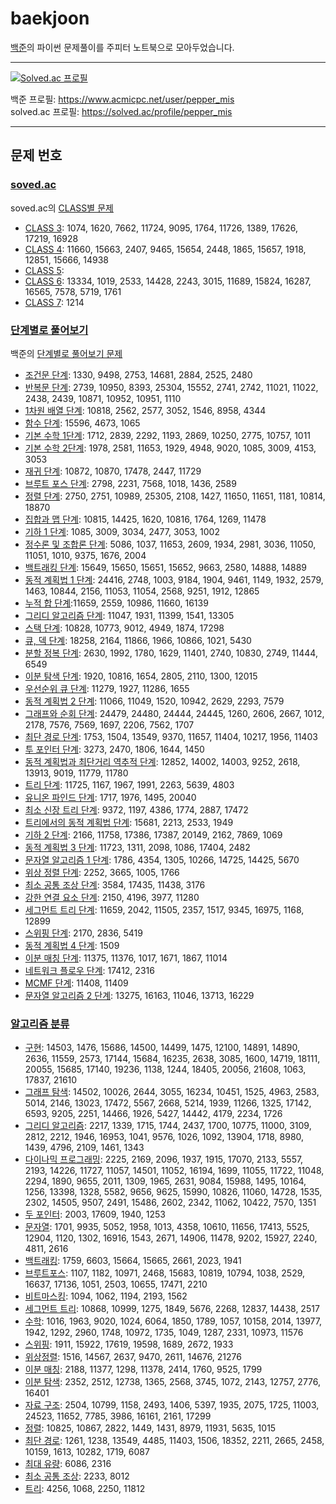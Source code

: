 # baekjoon
[백준](https://www.acmicpc.net/)의 파이썬 문제풀이를 주피터 노트북으로 모아두었습니다. <br>

---
[![Solved.ac
프로필](http://mazassumnida.wtf/api/v2/generate_badge?boj=pepper_mis)](https://solved.ac/pepper_mis)

백준 프로필: https://www.acmicpc.net/user/pepper_mis <br>
solved.ac 프로필: https://solved.ac/profile/pepper_mis

---
## 문제 번호
### [soved.ac](https://github.com/black-pepper/baekjoon/tree/master/solved.ac)
soved.ac의 [CLASS별 문제](https://solved.ac/class)<br>
- [CLASS 3](https://github.com/black-pepper/baekjoon/blob/master/solved.ac/CLASS%203.ipynb): 1074, 1620, 7662, 11724, 9095, 1764, 11726, 1389, 17626, 17219, 16928  <br>
- [CLASS 4](https://github.com/black-pepper/baekjoon/blob/master/solved.ac/CLASS%204.ipynb): 11660, 15663, 2407, 9465, 15654, 2448, 1865, 15657, 1918, 12851, 15666, 14938 <br>
- [CLASS 5](https://github.com/black-pepper/baekjoon/blob/master/solved.ac/CLASS%205.ipynb):  <br>
- [CLASS 6](https://github.com/black-pepper/baekjoon/blob/master/solved.ac/CLASS%206.ipynb): 13334, 1019, 2533, 14428, 2243, 3015, 11689, 15824, 16287, 16565, 7578, 5719, 1761 <br>
- [CLASS 7](https://github.com/black-pepper/baekjoon/blob/master/solved.ac/CLASS%207.ipynb): 1214 <br>

### [단계별로 풀어보기](https://github.com/black-pepper/baekjoon/tree/master/%EB%8B%A8%EA%B3%84%EB%B3%84%EB%A1%9C%20%ED%92%80%EC%96%B4%EB%B3%B4%EA%B8%B0)
백준의 [단계별로 풀어보기 문제](https://www.acmicpc.net/step)
- [조건문 단계](https://github.com/black-pepper/baekjoon/blob/master/%EB%8B%A8%EA%B3%84%EB%B3%84%EB%A1%9C%20%ED%92%80%EC%96%B4%EB%B3%B4%EA%B8%B0/%EC%A1%B0%EA%B1%B4%EB%AC%B8%20%EB%8B%A8%EA%B3%84.ipynb): 1330, 9498, 2753, 14681, 2884, 2525, 2480 <br>
- [반복문 단계](https://github.com/black-pepper/baekjoon/blob/master/%EB%8B%A8%EA%B3%84%EB%B3%84%EB%A1%9C%20%ED%92%80%EC%96%B4%EB%B3%B4%EA%B8%B0/%EB%B0%98%EB%B3%B5%EB%AC%B8%20%EB%8B%A8%EA%B3%84.ipynb): 2739, 10950, 8393, 25304, 15552, 2741, 2742, 11021, 11022, 2438, 2439, 10871, 10952, 10951, 1110 <br>
- [1차원 배열 단계](https://github.com/black-pepper/baekjoon/blob/master/%EB%8B%A8%EA%B3%84%EB%B3%84%EB%A1%9C%20%ED%92%80%EC%96%B4%EB%B3%B4%EA%B8%B0/1%EC%B0%A8%EC%9B%90%20%EB%B0%B0%EC%97%B4%20%EB%8B%A8%EA%B3%84.ipynb): 10818, 2562, 2577, 3052, 1546, 8958, 4344 <br>
- [함수 단계](https://github.com/black-pepper/baekjoon/blob/master/%EB%8B%A8%EA%B3%84%EB%B3%84%EB%A1%9C%20%ED%92%80%EC%96%B4%EB%B3%B4%EA%B8%B0/%ED%95%A8%EC%88%98%20%EB%8B%A8%EA%B3%84.ipynb): 15596, 4673, 1065 <br>
- [기본 수학 1단계](https://github.com/black-pepper/baekjoon/blob/master/%EB%8B%A8%EA%B3%84%EB%B3%84%EB%A1%9C%20%ED%92%80%EC%96%B4%EB%B3%B4%EA%B8%B0/%EA%B8%B0%EB%B3%B8%20%EC%88%98%ED%95%991%20%EB%8B%A8%EA%B3%84.ipynb): 1712, 2839, 2292, 1193, 2869, 10250, 2775,  10757, 1011 <br>
- [기본 수학 2단계](https://github.com/black-pepper/baekjoon/blob/master/%EB%8B%A8%EA%B3%84%EB%B3%84%EB%A1%9C%20%ED%92%80%EC%96%B4%EB%B3%B4%EA%B8%B0/%EA%B8%B0%EB%B3%B8%20%EC%88%98%ED%95%992%20%EB%8B%A8%EA%B3%84.ipynb): 1978, 2581, 11653, 1929, 4948, 9020, 1085, 3009, 4153, 3053 <br>
- [재귀 단계](https://github.com/black-pepper/baekjoon/blob/master/%EB%8B%A8%EA%B3%84%EB%B3%84%EB%A1%9C%20%ED%92%80%EC%96%B4%EB%B3%B4%EA%B8%B0/%EC%9E%AC%EA%B7%80%20%EB%8B%A8%EA%B3%84.ipynb): 10872, 10870, 17478, 2447, 11729 <br>
- [브루트 포스 단계](https://github.com/black-pepper/baekjoon/blob/master/%EB%8B%A8%EA%B3%84%EB%B3%84%EB%A1%9C%20%ED%92%80%EC%96%B4%EB%B3%B4%EA%B8%B0/%EB%B8%8C%EB%A3%A8%ED%8A%B8%20%ED%8F%AC%EC%8A%A4%20%EB%8B%A8%EA%B3%84.ipynb): 2798, 2231, 7568, 1018, 1436, 2589 <br>
- [정렬 단계](https://github.com/black-pepper/baekjoon/blob/master/%EB%8B%A8%EA%B3%84%EB%B3%84%EB%A1%9C%20%ED%92%80%EC%96%B4%EB%B3%B4%EA%B8%B0/%EC%A0%95%EB%A0%AC%20%EB%8B%A8%EA%B3%84.ipynb): 2750, 2751, 10989, 25305, 2108, 1427, 11650, 11651, 1181, 10814, 18870 <br>
- [집합과 맵 단계](https://github.com/black-pepper/baekjoon/blob/master/%EB%8B%A8%EA%B3%84%EB%B3%84%EB%A1%9C%20%ED%92%80%EC%96%B4%EB%B3%B4%EA%B8%B0/%EC%A7%91%ED%95%A9%EA%B3%BC%20%EB%A7%B5%20%EB%8B%A8%EA%B3%84.ipynb): 10815, 14425, 1620, 10816, 1764, 1269, 11478 <br>
- [기하 1 단계](https://github.com/black-pepper/baekjoon/blob/master/%EB%8B%A8%EA%B3%84%EB%B3%84%EB%A1%9C%20%ED%92%80%EC%96%B4%EB%B3%B4%EA%B8%B0/%EA%B8%B0%ED%95%98%201%20%EB%8B%A8%EA%B3%84.ipynb): 1085, 3009, 3034, 2477, 3053, 1002 <br>
- [정수론 및 조합론 단계](https://github.com/black-pepper/baekjoon/blob/master/%EB%8B%A8%EA%B3%84%EB%B3%84%EB%A1%9C%20%ED%92%80%EC%96%B4%EB%B3%B4%EA%B8%B0/%EC%A0%95%EC%88%98%EB%A1%A0%20%EB%B0%8F%20%EC%A1%B0%ED%95%A9%EB%A1%A0.ipynb): 5086, 1037, 11653, 2609, 1934, 2981, 3036, 11050, 11051, 1010, 9375, 1676, 2004 <br>
- [백트래킹 단계](https://github.com/black-pepper/baekjoon/blob/master/%EB%8B%A8%EA%B3%84%EB%B3%84%EB%A1%9C%20%ED%92%80%EC%96%B4%EB%B3%B4%EA%B8%B0/%EB%B0%B1%ED%8A%B8%EB%9E%98%ED%82%B9%20%EB%8B%A8%EA%B3%84.ipynb): 15649, 15650, 15651, 15652, 9663, 2580, 14888, 14889 <br>
- [동적 계획법 1 단계](https://github.com/black-pepper/baekjoon/blob/master/%EB%8B%A8%EA%B3%84%EB%B3%84%EB%A1%9C%20%ED%92%80%EC%96%B4%EB%B3%B4%EA%B8%B0/%EB%8F%99%EC%A0%81%20%EA%B3%84%ED%9A%8D%EB%B2%95%201%20%EB%8B%A8%EA%B3%84.ipynb): 24416, 2748, 1003, 9184, 1904, 9461, 1149, 1932, 2579, 1463, 10844, 2156, 11053, 11054, 2568, 9251, 1912, 12865 <br>
- [누적 합 단계](https://github.com/black-pepper/baekjoon/blob/master/%EB%8B%A8%EA%B3%84%EB%B3%84%EB%A1%9C%20%ED%92%80%EC%96%B4%EB%B3%B4%EA%B8%B0/%EB%88%84%EC%A0%81%20%ED%95%A9%20%EB%8B%A8%EA%B3%84.ipynb):11659, 2559, 10986, 11660, 16139 <br>
- [그리디 알고리즘 단계](https://github.com/black-pepper/baekjoon/blob/master/%EB%8B%A8%EA%B3%84%EB%B3%84%EB%A1%9C%20%ED%92%80%EC%96%B4%EB%B3%B4%EA%B8%B0/%EA%B7%B8%EB%A6%AC%EB%94%94%20%EC%95%8C%EA%B3%A0%EB%A6%AC%EC%A6%98%20%EB%8B%A8%EA%B3%84.ipynb): 11047, 1931, 11399, 1541, 13305 <br>
- [스택 단계](https://github.com/black-pepper/baekjoon/blob/master/%EB%8B%A8%EA%B3%84%EB%B3%84%EB%A1%9C%20%ED%92%80%EC%96%B4%EB%B3%B4%EA%B8%B0/%EC%8A%A4%ED%83%9D%20%EB%8B%A8%EA%B3%84.ipynb): 10828, 10773, 9012, 4949, 1874, 17298 <br>
- [큐, 덱 단계](https://github.com/black-pepper/baekjoon/blob/master/%EB%8B%A8%EA%B3%84%EB%B3%84%EB%A1%9C%20%ED%92%80%EC%96%B4%EB%B3%B4%EA%B8%B0/%ED%81%90%2C%20%EB%8D%B1%20%EB%8B%A8%EA%B3%84.ipynb): 18258, 2164, 11866, 1966, 10866, 1021, 5430 <br>
- [분할 정복 단계](https://github.com/black-pepper/baekjoon/blob/master/%EB%8B%A8%EA%B3%84%EB%B3%84%EB%A1%9C%20%ED%92%80%EC%96%B4%EB%B3%B4%EA%B8%B0/%EB%B6%84%ED%95%A0%20%EC%A0%95%EB%B3%B5%20%EB%8B%A8%EA%B3%84.ipynb): 2630, 1992, 1780, 1629, 11401, 2740, 10830, 2749, 11444, 6549<br>
- [이분 탐색 단계](https://github.com/black-pepper/baekjoon/blob/master/%EB%8B%A8%EA%B3%84%EB%B3%84%EB%A1%9C%20%ED%92%80%EC%96%B4%EB%B3%B4%EA%B8%B0/%EC%9D%B4%EB%B6%84%20%ED%83%90%EC%83%89%20%EB%8B%A8%EA%B3%84.ipynb): 1920, 10816, 1654, 2805, 2110, 1300, 12015 <br>
- [우선순위 큐 단계](https://github.com/black-pepper/baekjoon/blob/master/%EB%8B%A8%EA%B3%84%EB%B3%84%EB%A1%9C%20%ED%92%80%EC%96%B4%EB%B3%B4%EA%B8%B0/%EC%9A%B0%EC%84%A0%EC%88%9C%EC%9C%84%20%ED%81%90%20%EB%8B%A8%EA%B3%84.ipynb): 11279, 1927, 11286, 1655 <br>
- [동적 계획법 2 단계](https://github.com/black-pepper/baekjoon/blob/master/%EB%8B%A8%EA%B3%84%EB%B3%84%EB%A1%9C%20%ED%92%80%EC%96%B4%EB%B3%B4%EA%B8%B0/%EB%8F%99%EC%A0%81%20%EA%B3%84%ED%9A%8D%EB%B2%95%202%20%EB%8B%A8%EA%B3%84.ipynb): 11066, 11049, 1520, 10942, 2629, 2293, 7579 <br>
- [그래프와 순회 단계](https://github.com/black-pepper/baekjoon/blob/master/%EB%8B%A8%EA%B3%84%EB%B3%84%EB%A1%9C%20%ED%92%80%EC%96%B4%EB%B3%B4%EA%B8%B0/%EA%B7%B8%EB%9E%98%ED%94%84%EC%99%80%20%EC%88%9C%ED%9A%8C%20%EB%8B%A8%EA%B3%84.ipynb): 24479, 24480, 24444, 24445, 1260, 2606, 2667, 1012, 2178, 7576, 7569, 1697, 2206, 7562, 1707 <br>
- [최단 경로 단계](https://github.com/black-pepper/baekjoon/blob/master/%EB%8B%A8%EA%B3%84%EB%B3%84%EB%A1%9C%20%ED%92%80%EC%96%B4%EB%B3%B4%EA%B8%B0/%EC%B5%9C%EB%8B%A8%20%EA%B2%BD%EB%A1%9C%20%EB%8B%A8%EA%B3%84.ipynb): 1753, 1504, 13549, 9370, 11657, 11404, 10217, 1956, 11403 <br>
- [투 포인터 단계](https://github.com/black-pepper/baekjoon/blob/master/%EB%8B%A8%EA%B3%84%EB%B3%84%EB%A1%9C%20%ED%92%80%EC%96%B4%EB%B3%B4%EA%B8%B0/%ED%88%AC%20%ED%8F%AC%EC%9D%B8%ED%84%B0%20%EB%8B%A8%EA%B3%84.ipynb): 3273, 2470, 1806, 1644, 1450 <br>
- [동적 계획법과 최단거리 역추적 단계](https://github.com/black-pepper/baekjoon/blob/master/%EB%8B%A8%EA%B3%84%EB%B3%84%EB%A1%9C%20%ED%92%80%EC%96%B4%EB%B3%B4%EA%B8%B0/%EB%8F%99%EC%A0%81%20%EA%B3%84%ED%9A%8D%EB%B2%95%EA%B3%BC%20%EC%B5%9C%EB%8B%A8%EA%B1%B0%EB%A6%AC%20%EC%97%AD%EC%B6%94%EC%A0%81%20%EB%8B%A8%EA%B3%84.ipynb): 12852, 14002, 14003, 9252, 2618, 13913, 9019, 11779, 11780 <br>
- [트리 단계](https://github.com/black-pepper/baekjoon/blob/master/%EB%8B%A8%EA%B3%84%EB%B3%84%EB%A1%9C%20%ED%92%80%EC%96%B4%EB%B3%B4%EA%B8%B0/%ED%8A%B8%EB%A6%AC%20%EB%8B%A8%EA%B3%84.ipynb): 11725, 1167, 1967, 1991, 2263, 5639, 4803 <br>
- [유니온 파인드 단계](https://github.com/black-pepper/baekjoon/blob/master/%EB%8B%A8%EA%B3%84%EB%B3%84%EB%A1%9C%20%ED%92%80%EC%96%B4%EB%B3%B4%EA%B8%B0/%EC%9C%A0%EB%8B%88%EC%98%A8%20%ED%8C%8C%EC%9D%B8%EB%93%9C%20%EB%8B%A8%EA%B3%84.ipynb): 1717, 1976, 1495, 20040 <br>
- [최소 신장 트리 단계](https://github.com/black-pepper/baekjoon/blob/master/%EB%8B%A8%EA%B3%84%EB%B3%84%EB%A1%9C%20%ED%92%80%EC%96%B4%EB%B3%B4%EA%B8%B0/%EC%B5%9C%EC%86%8C%20%EC%8B%A0%EC%9E%A5%20%ED%8A%B8%EB%A6%AC%20%EB%8B%A8%EA%B3%84.ipynb): 9372, 1197, 4386, 1774, 2887, 17472 <br>
- [트리에서의 동적 계획법 단계](https://github.com/black-pepper/baekjoon/blob/master/%EB%8B%A8%EA%B3%84%EB%B3%84%EB%A1%9C%20%ED%92%80%EC%96%B4%EB%B3%B4%EA%B8%B0/%ED%8A%B8%EB%A6%AC%EC%97%90%EC%84%9C%EC%9D%98%20%EB%8F%99%EC%A0%81%20%EA%B3%84%ED%9A%8D%EB%B2%95%20%EB%8B%A8%EA%B3%84.ipynb): 15681, 2213, 2533, 1949 <br>
- [기하 2 단계](https://github.com/black-pepper/baekjoon/blob/master/%EB%8B%A8%EA%B3%84%EB%B3%84%EB%A1%9C%20%ED%92%80%EC%96%B4%EB%B3%B4%EA%B8%B0/%EA%B8%B0%ED%95%98%202%20%EB%8B%A8%EA%B3%84.ipynb): 2166, 11758, 17386, 17387, 20149, 2162, 7869, 1069 <br>
- [동적 계획법 3 단계](https://github.com/black-pepper/baekjoon/blob/master/%EB%8B%A8%EA%B3%84%EB%B3%84%EB%A1%9C%20%ED%92%80%EC%96%B4%EB%B3%B4%EA%B8%B0/%EB%8F%99%EC%A0%81%20%EA%B3%84%ED%9A%8D%EB%B2%95%203%20%EB%8B%A8%EA%B3%84.ipynb): 11723, 1311, 2098, 1086, 17404, 2482 <br>
- [문자열 알고리즘 1 단계](https://github.com/black-pepper/baekjoon/blob/master/%EB%8B%A8%EA%B3%84%EB%B3%84%EB%A1%9C%20%ED%92%80%EC%96%B4%EB%B3%B4%EA%B8%B0/%EB%AC%B8%EC%9E%90%EC%97%B4%20%EC%95%8C%EA%B3%A0%EB%A6%AC%EC%A6%98%201%20%EB%8B%A8%EA%B3%84.ipynb): 1786, 4354, 1305, 10266, 14725, 14425, 5670 <br>
- [위상 정렬 단계](https://github.com/black-pepper/baekjoon/blob/master/%EB%8B%A8%EA%B3%84%EB%B3%84%EB%A1%9C%20%ED%92%80%EC%96%B4%EB%B3%B4%EA%B8%B0/%EC%9C%84%EC%83%81%20%EC%A0%95%EB%A0%AC%20%EB%8B%A8%EA%B3%84.ipynb): 2252, 3665, 1005, 1766 <br>
- [최소 공통 조상 단계](https://github.com/black-pepper/baekjoon/blob/master/%EB%8B%A8%EA%B3%84%EB%B3%84%EB%A1%9C%20%ED%92%80%EC%96%B4%EB%B3%B4%EA%B8%B0/%EC%B5%9C%EC%86%8C%20%EA%B3%B5%ED%86%B5%20%EC%A1%B0%EC%83%81%20%EB%8B%A8%EA%B3%84.ipynb): 3584, 17435, 11438, 3176 <br>
- [강한 연결 요소 단계](https://github.com/black-pepper/baekjoon/blob/master/%EB%8B%A8%EA%B3%84%EB%B3%84%EB%A1%9C%20%ED%92%80%EC%96%B4%EB%B3%B4%EA%B8%B0/%EA%B0%95%ED%95%9C%20%EC%97%B0%EA%B2%B0%20%EC%9A%94%EC%86%8C%20%EB%8B%A8%EA%B3%84.ipynb): 2150, 4196, 3977, 11280 <br>
- [세그먼트 트리 단계](https://github.com/black-pepper/baekjoon/blob/master/%EB%8B%A8%EA%B3%84%EB%B3%84%EB%A1%9C%20%ED%92%80%EC%96%B4%EB%B3%B4%EA%B8%B0/%EC%84%B8%EA%B7%B8%EB%A8%BC%ED%8A%B8%20%ED%8A%B8%EB%A6%AC%20%EB%8B%A8%EA%B3%84.ipynb): 11659, 2042, 11505, 2357, 1517, 9345, 16975, 1168, 12899 <br>
- [스위핑 단계](https://github.com/black-pepper/baekjoon/blob/master/%EB%8B%A8%EA%B3%84%EB%B3%84%EB%A1%9C%20%ED%92%80%EC%96%B4%EB%B3%B4%EA%B8%B0/%EC%8A%A4%EC%9C%84%ED%95%91%20%EB%8B%A8%EA%B3%84.ipynb): 2170, 2836, 5419 <br>
- [동적 계획법 4 단계](https://github.com/black-pepper/baekjoon/blob/master/%EB%8B%A8%EA%B3%84%EB%B3%84%EB%A1%9C%20%ED%92%80%EC%96%B4%EB%B3%B4%EA%B8%B0/%EB%8F%99%EC%A0%81%20%EA%B3%84%ED%9A%8D%EB%B2%95%204%20%EB%8B%A8%EA%B3%84.ipynb): 1509 <br>
- [이분 매칭 단계](https://github.com/black-pepper/baekjoon/blob/master/%EB%8B%A8%EA%B3%84%EB%B3%84%EB%A1%9C%20%ED%92%80%EC%96%B4%EB%B3%B4%EA%B8%B0/%EC%9D%B4%EB%B6%84%20%EB%A7%A4%EC%B9%AD%20%EB%8B%A8%EA%B3%84.ipynb): 11375, 11376, 1017, 1671, 1867, 11014  <br>
- [네트워크 플로우 단계](https://github.com/black-pepper/baekjoon/blob/master/%EB%8B%A8%EA%B3%84%EB%B3%84%EB%A1%9C%20%ED%92%80%EC%96%B4%EB%B3%B4%EA%B8%B0/%EB%84%A4%ED%8A%B8%EC%9B%8C%ED%81%AC%20%ED%94%8C%EB%A1%9C%EC%9A%B0%20%EB%8B%A8%EA%B3%84.ipynb): 17412, 2316 <br>
- [MCMF 단계](https://github.com/black-pepper/baekjoon/blob/master/%EB%8B%A8%EA%B3%84%EB%B3%84%EB%A1%9C%20%ED%92%80%EC%96%B4%EB%B3%B4%EA%B8%B0/MCMF%20%EB%8B%A8%EA%B3%84.ipynb): 11408, 11409 <br>
- [문자열 알고리즘 2 단계](https://github.com/black-pepper/baekjoon/blob/master/%EB%8B%A8%EA%B3%84%EB%B3%84%EB%A1%9C%20%ED%92%80%EC%96%B4%EB%B3%B4%EA%B8%B0/%EB%AC%B8%EC%9E%90%EC%97%B4%20%EC%95%8C%EA%B3%A0%EB%A6%AC%EC%A6%98%202%20%EB%8B%A8%EA%B3%84.ipynb): 13275, 16163, 11046, 13713, 16229 <br>


### [알고리즘 분류](https://github.com/black-pepper/baekjoon/tree/master/%EC%95%8C%EA%B3%A0%EB%A6%AC%EC%A6%98%20%EB%B6%84%EB%A5%98)
- [구현](https://github.com/black-pepper/baekjoon/blob/master/%EC%95%8C%EA%B3%A0%EB%A6%AC%EC%A6%98%20%EB%B6%84%EB%A5%98/%EA%B5%AC%ED%98%84.ipynb): 14503, 1476, 15686, 14500, 14499, 1475, 12100, 14891, 14890, 2636, 11559, 2573, 17144, 15684, 16235, 2638, 3085, 1600, 14719, 18111, 20055, 15685, 17140, 19236, 1138, 1244, 18405, 20056, 21608, 1063, 17837, 21610
- [그래프 탐색](https://github.com/black-pepper/baekjoon/blob/master/%EC%95%8C%EA%B3%A0%EB%A6%AC%EC%A6%98%20%EB%B6%84%EB%A5%98/%EA%B7%B8%EB%9E%98%ED%94%84%20%ED%83%90%EC%83%89.ipynb): 14502, 10026, 2644, 3055, 16234, 10451, 1525, 4963, 2583, 5014, 2146, 13023, 17472, 5567, 2668, 5214, 1939, 11266, 1325, 17142, 6593, 9205, 2251, 14466, 1926, 5427, 14442, 4179, 2234, 1726
- [그리디 알고리즘](https://github.com/black-pepper/baekjoon/blob/master/%EC%95%8C%EA%B3%A0%EB%A6%AC%EC%A6%98%20%EB%B6%84%EB%A5%98/%EA%B7%B8%EB%A6%AC%EB%94%94%20%EC%95%8C%EA%B3%A0%EB%A6%AC%EC%A6%98.ipynb): 2217, 1339, 1715, 1744, 2437, 1700, 10775, 11000, 3109, 2812, 2212, 1946, 16953, 1041, 9576, 1026, 1092, 13904, 1718, 8980, 1439, 4796, 2109, 1461, 1343
- [다이나믹 프로그래밍](https://github.com/black-pepper/baekjoon/blob/master/%EC%95%8C%EA%B3%A0%EB%A6%AC%EC%A6%98%20%EB%B6%84%EB%A5%98/%EB%8B%A4%EC%9D%B4%EB%82%98%EB%AF%B9%20%ED%94%84%EB%A1%9C%EA%B7%B8%EB%9E%98%EB%B0%8D.ipynb): 2225, 2169, 2096, 1937, 1915, 17070, 2133, 5557, 2193, 14226, 11727, 11057, 14501, 11052, 16194, 1699, 11055, 11722, 11048, 2294, 1890, 9655, 2011, 1309, 1965, 2631, 9084, 15988, 1495, 10164, 1256, 13398, 1328, 5582, 9656, 9625, 15990, 10826, 11060, 14728, 1535, 2302, 14505, 9507, 2491, 15486, 2602, 2342, 11062, 10422, 7570, 1351
- [두 포인터](https://github.com/black-pepper/baekjoon/blob/master/%EC%95%8C%EA%B3%A0%EB%A6%AC%EC%A6%98%20%EB%B6%84%EB%A5%98/%EB%91%90%20%ED%8F%AC%EC%9D%B8%ED%84%B0.ipynb): 2003, 17609, 1940, 1253
- [문자열](https://github.com/black-pepper/baekjoon/blob/master/%EC%95%8C%EA%B3%A0%EB%A6%AC%EC%A6%98%20%EB%B6%84%EB%A5%98/%EB%AC%B8%EC%9E%90%EC%97%B4.ipynb): 1701, 9935, 5052, 1958, 1013, 4358, 10610, 11656, 17413, 5525, 12904, 1120, 1302, 16916, 1543, 2671, 14906, 11478, 9202, 15927, 2240, 4811, 2616
- [백트래킹](https://github.com/black-pepper/baekjoon/blob/master/%EC%95%8C%EA%B3%A0%EB%A6%AC%EC%A6%98%20%EB%B6%84%EB%A5%98/%EB%B0%B1%ED%8A%B8%EB%9E%98%ED%82%B9.ipynb): 1759, 6603, 15664, 15665, 2661, 2023, 1941
- [브루트포스](https://github.com/black-pepper/baekjoon/blob/master/%EC%95%8C%EA%B3%A0%EB%A6%AC%EC%A6%98%20%EB%B6%84%EB%A5%98/%EB%B8%8C%EB%A3%A8%ED%8A%B8%ED%8F%AC%EC%8A%A4.ipynb): 1107, 1182, 10971, 2468, 15683, 10819, 10794, 1038, 2529, 16637, 17136, 1051, 2503, 10655, 17471, 2210
- [비트마스킹](https://github.com/black-pepper/baekjoon/blob/master/%EC%95%8C%EA%B3%A0%EB%A6%AC%EC%A6%98%20%EB%B6%84%EB%A5%98/%EB%B9%84%ED%8A%B8%EB%A7%88%EC%8A%A4%ED%82%B9.ipynb): 1094, 1062, 1194, 2193, 1562
- [세그먼트 트리](https://github.com/black-pepper/baekjoon/blob/master/%EC%95%8C%EA%B3%A0%EB%A6%AC%EC%A6%98%20%EB%B6%84%EB%A5%98/%EC%84%B8%EA%B7%B8%EB%A8%BC%ED%8A%B8%20%ED%8A%B8%EB%A6%AC.ipynb): 10868, 10999, 1275, 1849, 5676, 2268, 12837, 14438, 2517
- [수학](https://github.com/black-pepper/baekjoon/blob/master/%EC%95%8C%EA%B3%A0%EB%A6%AC%EC%A6%98%20%EB%B6%84%EB%A5%98/%EC%88%98%ED%95%99.ipynb): 1016, 1963, 9020, 1024, 6064, 1850, 1789, 1057, 10158, 2014, 13977, 1942, 1292, 2960, 1748, 10972, 1735, 1049, 1287, 2331, 10973, 11576
- [스위핑](https://github.com/black-pepper/baekjoon/blob/master/%EC%95%8C%EA%B3%A0%EB%A6%AC%EC%A6%98%20%EB%B6%84%EB%A5%98/%EC%8A%A4%EC%9C%84%ED%95%91.ipynb): 1911, 15922, 17619, 19598, 1689, 2672, 1933
- [위상정렬](https://github.com/black-pepper/baekjoon/blob/master/%EC%95%8C%EA%B3%A0%EB%A6%AC%EC%A6%98%20%EB%B6%84%EB%A5%98/%EC%9C%84%EC%83%81%20%EC%A0%95%EB%A0%AC.ipynb): 1516, 14567, 2637, 9470, 2611, 14676, 21276
- [이분 매칭](https://github.com/black-pepper/baekjoon/blob/master/%EC%95%8C%EA%B3%A0%EB%A6%AC%EC%A6%98%20%EB%B6%84%EB%A5%98/%EC%9D%B4%EB%B6%84%20%EB%A7%A4%EC%B9%AD.ipynb): 2188, 11377, 1298, 11378, 2414, 1760, 9525, 1799
- [이분 탐색](https://github.com/black-pepper/baekjoon/blob/master/%EC%95%8C%EA%B3%A0%EB%A6%AC%EC%A6%98%20%EB%B6%84%EB%A5%98/%EC%9D%B4%EB%B6%84%20%ED%83%90%EC%83%89.ipynb): 2352, 2512, 12738, 1365, 2568, 3745, 1072, 2143, 12757, 2776, 16401
- [자료 구조](https://github.com/black-pepper/baekjoon/blob/master/%EC%95%8C%EA%B3%A0%EB%A6%AC%EC%A6%98%20%EB%B6%84%EB%A5%98/%EC%9E%90%EB%A3%8C%EA%B5%AC%EC%A1%B0.ipynb): 2504, 10799, 1158, 2493, 1406, 5397, 1935, 2075, 1725, 11003, 24523, 11652, 7785, 3986, 16161, 2161, 17299
- [정렬](https://github.com/black-pepper/baekjoon/blob/master/%EC%95%8C%EA%B3%A0%EB%A6%AC%EC%A6%98%20%EB%B6%84%EB%A5%98/%EC%A0%95%EB%A0%AC.ipynb): 10825, 10867, 2822, 1449, 1431, 8979, 11931, 5635, 1015
- [최단 경로](https://github.com/black-pepper/baekjoon/blob/master/%EC%95%8C%EA%B3%A0%EB%A6%AC%EC%A6%98%20%EB%B6%84%EB%A5%98/%EC%B5%9C%EB%8B%A8%20%EA%B2%BD%EB%A1%9C.ipynb): 1261, 1238, 13549, 4485, 11403, 1506, 18352, 2211, 2665, 2458, 10159, 1613, 10282, 1719, 6087
- [최대 유량](https://github.com/black-pepper/baekjoon/blob/master/%EC%95%8C%EA%B3%A0%EB%A6%AC%EC%A6%98%20%EB%B6%84%EB%A5%98/%EC%B5%9C%EB%8C%80%20%EC%9C%A0%EB%9F%89.ipynb): 6086, 2316
- [최소 공통 조상](https://github.com/black-pepper/baekjoon/blob/master/%EC%95%8C%EA%B3%A0%EB%A6%AC%EC%A6%98%20%EB%B6%84%EB%A5%98/%EC%B5%9C%EC%86%8C%20%EA%B3%B5%ED%86%B5%20%EC%A1%B0%EC%83%81.ipynb): 2233, 8012
- [트리](https://github.com/black-pepper/baekjoon/blob/master/%EC%95%8C%EA%B3%A0%EB%A6%AC%EC%A6%98%20%EB%B6%84%EB%A5%98/%ED%8A%B8%EB%A6%AC.ipynb): 4256, 1068, 2250, 11812
